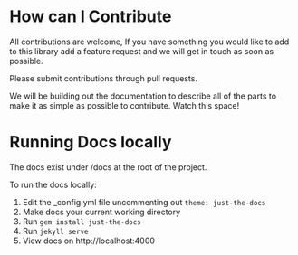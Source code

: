 # How can I Contribute

All contributions are welcome, If you have something you would like to add to this library add a feature request and we will get in touch as soon as possible.

Please submit contributions through pull requests.

We will be building out the documentation to describe all of the parts to make it as simple as possible to contribute. Watch this space!

# Running Docs locally

The docs exist under /docs at the root of the project.

To run the docs locally:

1. Edit the _config.yml file uncommenting out `theme: just-the-docs`
2. Make docs your current working directory
3. Run `gem install just-the-docs`
4. Run `jekyll serve`
5. View docs on http://localhost:4000
